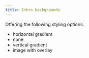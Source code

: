 ```yaml
---
title: Intro backgrounds
---
```


Offering the following styling options:

- horizontal gradient
- none
- vertical gradient
- image with overlay

